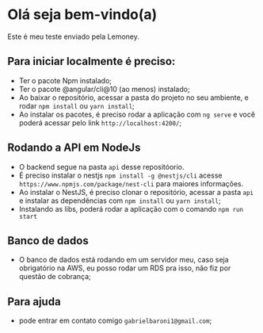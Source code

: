 # Olá seja bem-vindo(a)
Este é meu teste enviado pela Lemoney.

## Para iniciar localmente é preciso:
- Ter o pacote Npm instalado;
- Ter o pacote @angular/cli@10 (ao menos) instalado;
- Ao baixar o repositório, acessar a pasta do projeto no seu ambiente, e rodar `npm install` ou `yarn install`;
- Ao instalar os pacotes, é preciso rodar a aplicação com `ng serve` e você poderá acessar pelo link `http://localhost:4200/`;

## Rodando a API em NodeJs
- O backend segue na pasta `api` desse repositóorio.
- É preciso instalar o nestjs  `npm install -g @nestjs/cli`  acesse `https://www.npmjs.com/package/nest-cli` para maiores informações.
- Ao instalar o NestJS, é preciso clonar o repositório, acessar a pasta `api` e instalar as dependências com `npm install` ou `yarn install`;
- Instalando as libs, poderá rodar a aplicação com o comando `npm run start`

## Banco de dados
- O banco de dados está rodando em um servidor meu, caso seja obrigatório na AWS, eu posso rodar um RDS pra isso, não fiz por questão de cobrança;


## Para ajuda
- pode entrar em contato comigo `gabrielbaroni1@gmail.com`;
